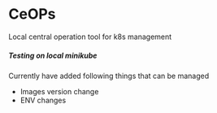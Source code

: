 # CeOPs
Local central operation tool for k8s management

##### Testing on local minikube

Currently have added following things that can be managed

- Images version change
- ENV changes
